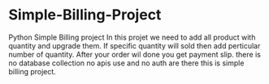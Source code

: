 # Simple-Billing-Project

Python Simple Billing project 
In this projet we need to add all product with quantity and upgrade them.
If specific quantity will sold then add perticular number of quantity.
After your order wil done you get payment slip.
there is no database collection no apis use and no auth are there this is simple billing project. 


